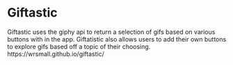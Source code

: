 <h1>Giftastic</h1>
Giftastic uses the giphy api to return a selection of gifs based on various buttons with in the app. Giftatistic also allows users to add their own buttons to explore gifs based off a topic of their choosing.
<br>
https://wrsmall.github.io/giftastic/
